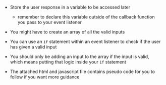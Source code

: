 * Store the user response in a variable to be accessed later
    * remember to declare this variable outside of the callback function you pass to your event listener

* You might have to create an array of all the valid inputs

* You can use an `if` statement within an event listener to check if the user has given a valid input

* You should only be adding an input to the array if the input is valid, which means putting that logic inside your `if` statement

* The attached html and javascript file contains pseudo code for you to follow if you want more guidance
